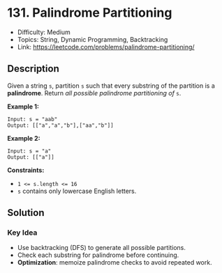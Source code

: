 # 131. Palindrome Partitioning

- Difficulty: Medium
- Topics: String, Dynamic Programming, Backtracking
- Link: https://leetcode.com/problems/palindrome-partitioning/

## Description

Given a string `s`, partition `s` such that every substring of the partition is a **palindrome**. Return *all possible palindrome partitioning of* `s`.

**Example 1:**

```
Input: s = "aab"
Output: [["a","a","b"],["aa","b"]]
```

**Example 2:**

```
Input: s = "a"
Output: [["a"]]
```

**Constraints:**

- `1 <= s.length <= 16`
- `s` contains only lowercase English letters.

## Solution

### Key Idea

- Use backtracking (DFS) to generate all possible partitions.
- Check each substring for palindrome before continuing.
- **Optimization**: memoize palindrome checks to avoid repeated work.
